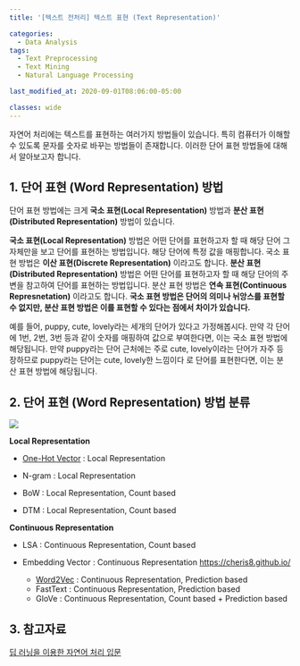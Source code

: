 ```yaml
---
title: '[텍스트 전처리] 텍스트 표현 (Text Representation)'

categories:
  - Data Analysis
tags:
  - Text Preprocessing
  - Text Mining
  - Natural Language Processing

last_modified_at: 2020-09-01T08:06:00-05:00

classes: wide
---
```


자연어 처리에는 텍스트를 표현하는 여러가지 방법들이 있습니다. 특히 컴퓨터가 이해할 수 있도록 문자를 숫자로 바꾸는 방법들이 존재합니다. 이러한 단어 표현 방법들에 대해서 알아보고자 합니다.

## 1. 단어 표현 (Word Representation) 방법

단어 표현 방법에는 크게 **국소 표현(Local Representation)** 방법과 **분산 표현(Distributed Representation)** 방법이 있습니다. 

**국소 표현(Local Representation)** 방법은 어떤 단어를 표현하고자 할 때 해당 단어 그 자체만을 보고 단어를 표현하는 방법입니다. 해당 단어에 특정 값을 매핑합니다. 국소 표현 방법은 **이산 표현(Discrete Representation)** 이라고도 합니다. **분산 표현(Distributed Representation)** 방법은 어떤 단어를 표현하고자 할 때 해당 단어의 주변을 참고하여 단어를 표현하는 방법입니다. 분산 표현 방법은 **연속 표현(Continuous Represnetation)** 이라고도 합니다. **국소 표현 방법은 단어의 의미나 뉘앙스를 표현할 수 없지만, 분산 표현 방법은 이를 표현할 수 있다는 점에서 차이가 있습니다.**

예를 들어, puppy, cute, lovely라는 세개의 단어가 있다고 가정해봅시다. 만약 각 단어에 1번, 2번, 3번 등과 같이 숫자를 매핑하여 값으로 부여한다면,  이는 국소 표현 방법에 해당됩니다. 만약 puppy라는 단어 근처에는 주로 cute, lovely이라는 단어가 자주 등장하므로 puppy라는 단어는 cute, lovely한 느낌이다 로 단어를 표현한다면, 이는 분산 표현 방법에 해당됩니다.

## 2. 단어 표현 (Word Representation) 방법 분류

![]({{site.url}}/assets/images/DA/TP/wordrepresentation.PNG)

**Local Representation**

- [One-Hot Vector]({{site.url}}/data%20analysis/TP-Encoding/) : Local Representation
- N-gram : Local Representation
​

- BoW : Local Representation, Count based
- DTM : Local Representation, Count based


**Continuous Representation**
​
- LSA : Continuous Representation, Count based

- Embedding Vector : Continuous Representation
https://cheris8.github.io/
    - [Word2Vec]({{site.url}}/​deep%20learning/NLP-WordEmbedding-Word2Vec/) : Continuous Representation, Prediction based
    - FastText : Continuous Representation, Prediction based
    - GloVe : Continuous Representation, Count based + Prediction based

## 3. 참고자료

[딥 러닝을 이용한 자연어 처리 입문](https://wikidocs.net/book/2155)

